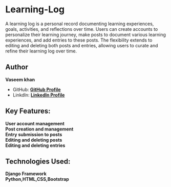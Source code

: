 # Learning-Log
A learning log is a personal record documenting learning experiences, goals, activities, and reflections over time. Users can create accounts to personalize their learning journey, make posts to document various learning experiences, and add entries to these posts. The flexibility extends to editing and deleting both posts and entries, allowing users to curate and refine their learning log over time.

## Author 

**Vaseem khan**

- GitHub: [**GitHub Profile**](https://github.com/vaseemsworld)
- LinkdIn: [**LinkedIn Profile**](https://www.linkedin.com/in/vasim-khan-8740182b7/)


## Key Features:

  **User account management <br>
    Post creation and management <br>
    Entry submission to posts <br>
    Editing and deleting posts <br>
    Editing and deleting entries**

## Technologies Used:

  **Django Framework** <br>
  **Python,HTML,CSS,Bootstrap**


